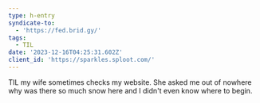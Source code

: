 ```yaml
---
type: h-entry
syndicate-to:
  - 'https://fed.brid.gy/'
tags:
  - TIL
date: '2023-12-16T04:25:31.602Z'
client_id: 'https://sparkles.sploot.com/'
---
```

TIL my wife sometimes checks my website. She asked me out of nowhere why was there so much snow here and I didn't even know where to begin.
